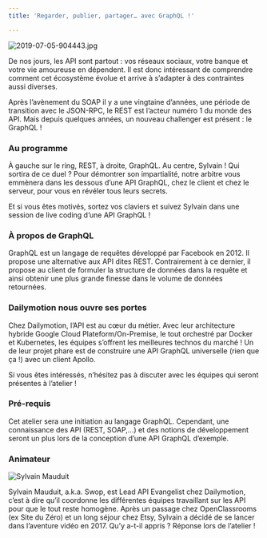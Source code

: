 ```yaml
---
title: 'Regarder, publier, partager… avec GraphQL !'

---
```

![2019-07-05-904443.jpg](http://lexoyo.me/silexlabs.org//assets/2019-07-05-904443.jpg)

De nos jours, les API sont partout : vos réseaux sociaux, votre banque et votre vie amoureuse en dépendent. Il est donc intéressant de comprendre comment cet écosystème évolue et arrive à s’adapter à des contraintes aussi diverses.
<!-- more -->
Après l’avènement du SOAP il y a une vingtaine d’années, une période de transition avec le JSON-RPC, le REST est l’acteur numéro 1 du monde des API. Mais depuis quelques années, un nouveau challenger est présent : le GraphQL !

### Au programme

À gauche sur le ring, REST, à droite, GraphQL. Au centre, Sylvain ! Qui sortira de ce duel ? Pour démontrer son impartialité, notre arbitre vous emmènera dans les dessous d’une API GraphQL, chez le client et chez le serveur, pour vous en révéler tous leurs secrets.

Et si vous êtes motivés, sortez vos claviers et suivez Sylvain dans une session de live coding d’une API GraphQL !

###  À propos de GraphQL

GraphQL est un langage de requêtes développé par Facebook en 2012. Il propose une alternative aux API dites REST. Contrairement à ce dernier, il propose au client de formuler la structure de données dans la requête et ainsi obtenir une plus grande finesse dans le volume de données retournées.

### Dailymotion nous ouvre ses portes

Chez Dailymotion, l’API est au cœur du métier. Avec leur architecture hybride Google Cloud Plateform/On-Premise, le tout orchestré par Docker et Kubernetes, les équipes s’offrent les meilleures technos du marché ! Un de leur projet phare est de construire une API GraphQL universelle (rien que ça !) avec un client Apollo.

Si vous êtes intéressés, n’hésitez pas à discuter avec les équipes qui seront présentes à l’atelier !

### Pré-requis

Cet atelier sera une initiation au langage GraphQL. Cependant, une connaissance des API (REST, SOAP,…) et des notions de développement seront un plus lors de la conception d’une API GraphQL d’exemple.

### Animateur



![Sylvain Mauduit](http://lexoyo.me/silexlabs.org//assets/2019-07-05-345228.jpg)


Sylvain Mauduit, a.k.a. Swop, est Lead API Evangelist chez Dailymotion, c’est à dire qu’il coordonne les différentes équipes travaillant sur les API pour que le tout reste homogène. Après un passage chez OpenClassrooms (ex Site du Zéro) et un long séjour chez Etsy, Sylvain a décidé de se lancer dans l’aventure vidéo en 2017. Qu’y a-t-il appris ? Réponse lors de l’atelier !



